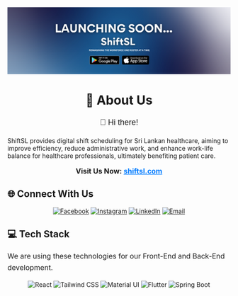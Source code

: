 <div align="center">
  <!-- Banner Image -->
  <img src="https://github.com/ShiftSL/.github/blob/main/Banner.png" alt="Banner Image">

  <h1>💫 About Us</h1>
</div>

<p style="text-align: center; font-size: 18px; line-height: 1.6; font-family: 'Arial', sans-serif;">
  👋 Hi there!
  
  ShiftSL provides digital shift scheduling for Sri Lankan healthcare, aiming to improve efficiency, reduce administrative work, and enhance work-life balance for healthcare professionals, ultimately benefiting patient care.
</p>

<p style="text-align: center; font-size: 16px; font-weight: bold;">
  Visit Us Now: <a href="https://shiftsl.com/" target="_blank" style="color: #007bff;">shiftsl.com</a>
</p>



<h2>🌐 Connect With Us</h2>
<div align="center">
  <a href="https://www.facebook.com/profile.php?id=61569065622935" target="_blank"><img src="https://img.shields.io/badge/Facebook-%231877F2.svg?logo=Facebook&logoColor=white" alt="Facebook"></a>
  <a href="https://www.instagram.com/shiftsl.app/" target="_blank"><img src="https://img.shields.io/badge/Instagram-%23E4405F.svg?logo=Instagram&logoColor=white" alt="Instagram"></a>
  <a href="https://www.linkedin.com/company/105051399/admin/dashboard/" target="_blank"><img src="https://img.shields.io/badge/LinkedIn-%230077B5.svg?logo=linkedin&logoColor=white" alt="LinkedIn"></a>
  <a href="mailto:shiftsl.app@gmail.com" target="_blank"><img src="https://img.shields.io/badge/Email-D14836?logo=gmail&logoColor=white" alt="Email"></a>
</div>



<h2>💻 Tech Stack</h2>
<p style="font-size: 16px; line-height: 1.6;">
  We are using these technologies for our Front-End and Back-End development.
</p>
<div align="center">
  <img src="https://img.shields.io/badge/react-%2320232a.svg?style=for-the-badge&logo=react&logoColor=%2361DAFB" alt="React">
  <img src="https://img.shields.io/badge/tailwind%20css-%2338B2AC.svg?style=for-the-badge&logo=tailwindcss&logoColor=white" alt="Tailwind CSS">
  <img src="https://img.shields.io/badge/MUI-%23007BFF.svg?style=for-the-badge&logo=mui&logoColor=white" alt="Material UI">
  <img src="https://img.shields.io/badge/flutter-%2302569B.svg?style=for-the-badge&logo=flutter&logoColor=white" alt="Flutter">
  <img src="https://img.shields.io/badge/spring%20boot-%236DB33F.svg?style=for-the-badge&logo=springboot&logoColor=white" alt="Spring Boot">
</div>
